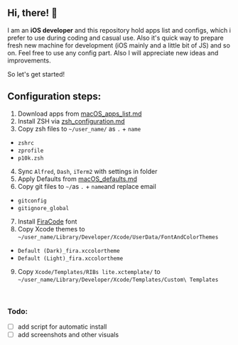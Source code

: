 ## Hi, there! 👋

I am an **iOS developer** and this repository hold apps list and configs, which i prefer to use during coding and casual use. 
Also it's quick way to prepare fresh new machine for development (iOS mainly and a little bit of JS) and so on.
Feel free to use any config part.
Also I will appreciate new ideas and improvements. 

So let's get started!

## Configuration steps:

1. Download apps from  [macOS_apps_list.md](macOS_apps_list.md)  
2. Install ZSH via [zsh_configuration.md](zsh_configuration.md)  
3. Copy zsh  files to `~/user_name/` as `.` + `name`
  - `zshrc`  
  - `zprofile`  
  - `p10k.zsh`  
4. Sync `Alfred`, `Dash`, `iTerm2` with settings in folder 
5. Apply Defaults from [macOS_defaults.md](macOS_defaults.md)  
6. Copy git files to `~/`as `.` + `name`and replace email
  - `gitconfig`  
  - `gitignore_global`  
7. Install [FiraCode](https://github.com/tonsky/FiraCode) font  
8. Copy Xcode themes to `~/user_name/Library/Developer/Xcode/UserData/FontAndColorThemes`
  - `Default (Dark)_fira.xccolortheme` 
  - `Default (Light)_fira.xccolortheme`  
9. Copy `Xcode/Templates/RIBs lite.xctemplate/` to `~/user_name/Library/Developer/Xcode/Templates/Custom\ Templates`

</br>

### Todo:  
- [ ] add script for automatic install
- [ ] add screenshots and other visuals
